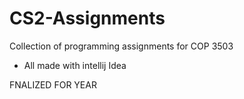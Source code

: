 # CS2-Assignments
Collection of programming assignments for COP 3503

- All made with intellij Idea

FNALIZED FOR YEAR

